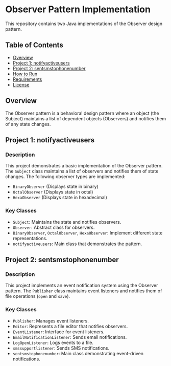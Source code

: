 # Observer Pattern Implementation

This repository contains two Java implementations of the Observer design pattern.

## Table of Contents
- [Overview](#overview)
- [Project 1: notifyactiveusers](#project-1-notifyactiveusers)
- [Project 2: sentsmstophonenumber](#project-2-sentsmstophonenumber)
- [How to Run](#how-to-run)
- [Requirements](#reAquirements)
- [License](#license)

## Overview
The Observer pattern is a behavioral design pattern where an object (the Subject) maintains a list of dependent objects (Observers) and notifies them of any state changes.

## Project 1: notifyactiveusers
### Description
This project demonstrates a basic implementation of the Observer pattern. The `Subject` class maintains a list of observers and notifies them of state changes. The following observer types are implemented:
- `BinaryObserver` (Displays state in binary)
- `OctalObserver` (Displays state in octal)
- `HexaObserver` (Displays state in hexadecimal)

### Key Classes
- `Subject`: Maintains the state and notifies observers.
- `Observer`: Abstract class for observers.
- `BinaryObserver`, `OctalObserver`, `HexaObserver`: Implement different state representations.
- `notifyactiveusers`: Main class that demonstrates the pattern.

## Project 2: sentsmstophonenumber
### Description
This project implements an event notification system using the Observer pattern. The `Publisher` class maintains event listeners and notifies them of file operations (`open` and `save`).

### Key Classes
- `Publisher`: Manages event listeners.
- `Editor`: Represents a file editor that notifies observers.
- `EventListener`: Interface for event listeners.
- `EmailNotificationListener`: Sends email notifications.
- `LogOpenListener`: Logs events to a file.
- `smssupportlistener`: Sends SMS notifications.
- `sentsmstophonenumber`: Main class demonstrating event-driven notifications.


